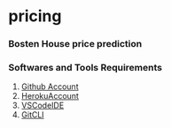 # pricing
### Bosten House price prediction
### Softwares and Tools Requirements

1. [Github Account](https://github.com)
2. [HerokuAccount](https://heroku.com)
3. [VSCodeIDE](https://code.visualstudio.com/)
4. [GitCLI](https://git.scm.com/book/en/v2/Getting.Started.The-Command-Line)




